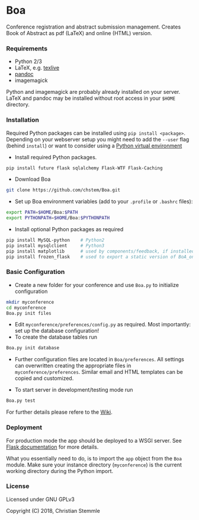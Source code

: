 # Boa

Conference registration and abstract submission management. Creates Book of Abstract as pdf (LaTeX) and online (HTML) version.

### Requirements

- Python 2/3
- LaTeX, e.g. [texlive](https://tug.org/texlive/)
- [pandoc](http://pandoc.org/)
- imagemagick

Python and imagemagick are probably already installed on your server. LaTeX and pandoc may be installed without root access in your `$HOME` directory.

### Installation

Required Python packages can be installed using `pip install <package>`. Depending on your webserver setup you might need to add the `--user` flag (behind `install`) or want to consider using a [Python virtual environment](https://docs.python.org/3/tutorial/venv.html)

- Install required Python packages.

```bash
pip install future flask sqlalchemy Flask-WTF Flask-Caching
```

- Download Boa

```bash
git clone https://github.com/chstem/Boa.git
```

- Set up Boa environment variables (add to your `.profile` or `.bashrc` files):

```bash
export PATH=$HOME/Boa:$PATH
export PYTHONPATH=$HOME/Boa:$PYTHONPATH
```

- Install optional Python packages as required

```bash
pip install MySQL-python    # Python2
pip install mysqlclient     # Python3
pip install matplotlib      # used by components/feedback, if installed
pip install frozen_flask    # used to export a static version of BoA_online
```

### Basic Configuration

- Create a new folder for your conference and use `Boa.py` to initialize configuration

```bash
mkdir myconference
cd myconference
Boa.py init files
```

- Edit `myconference/preferences/config.py` as required. Most importantly: set up the database configuration!
- To create the database tables run

```bash
Boa.py init database
```

- Further configuration files are located in `Boa/preferences`. All settings can overwritten creating the appropriate files in `myconference/preferences`. Similar email and HTML templates can be copied and customized.

- To start server in development/testing mode run

```bash
Boa.py test
```

For further details please refere to the [Wiki](https://github.com/chstem/Boa/wiki).


### Deployment

For production mode the app should be deployed to a WSGI server. See [Flask documentation](http://flask.pocoo.org/docs/1.0/deploying/) for more details.

What you essentially need to do, is to import the `app` object from the `Boa` module. Make sure your instance directory (`myconference`) is the current working directory during the Python import.


### License

Licensed under GNU GPLv3

Copyright (C) 2018, Christian Stemmle
